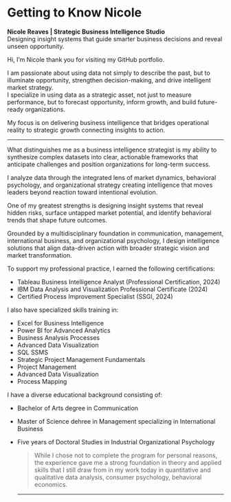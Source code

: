 # Getting to Know Nicole

**Nicole Reaves | Strategic Business Intelligence Studio**  
Designing insight systems that guide smarter business decisions and reveal unseen opportunity.

Hi, I’m Nicole thank you for visiting my GitHub portfolio.

I am passionate about using data not simply to describe the past, but to illuminate opportunity, strengthen decision-making, and drive intelligent market strategy.  
I specialize in using data as a strategic asset, not just to measure performance, but to forecast opportunity, inform growth, and build future-ready organizations.

My focus is on delivering business intelligence that bridges operational reality to strategic growth  connecting insights to action.

---

What distinguishes me as a business intelligence strategist is my ability to synthesize complex datasets into clear, actionable frameworks that anticipate challenges and position organizations for long-term success.

I analyze data through the integrated lens of market dynamics, behavioral psychology, and organizational strategy creating intelligence that moves leaders beyond reaction toward intentional evolution.

One of my greatest strengths is designing insight systems that reveal hidden risks, surface untapped market potential, and identify behavioral trends that shape future outcomes.

Grounded by a multidisciplinary foundation in communication, management, international business, and organizational psychology, I design intelligence solutions that align data-driven action with broader strategic vision and market transformation.

To support my professional practice, I earned the following certifications:
- Tableau Business Intelligence Analyst (Professional Certification, 2024)
- IBM Data Analysis and Visualization Professional Certificate (2024)
- Certified Process Improvement Specialist (SSGI, 2024)

I also have specialized skills training in:
- Excel for Business Intelligence
- Power BI for Advanced Analytics
- Business Analysis Processes
- Advanced Data Visualization
- SQL SSMS
- Strategic Project Management Fundamentals
- Project Management
- Advanced Data Visualization
- Process Mapping

I have a diverse educational background consisting of:
- Bachelor of Arts degree in Communication
- Master of Science dehree in Management specializing in International Business
- Five years of Doctoral Studies in Industrial Organizational Psychology
  > While I chose not to complete the program for personal reasons, the experience gave me a strong foundation in theory and applied skills that I still draw from in my work today in quantitative and qualitative data analysis, consumer psychology, behavioral economics.

  ---
